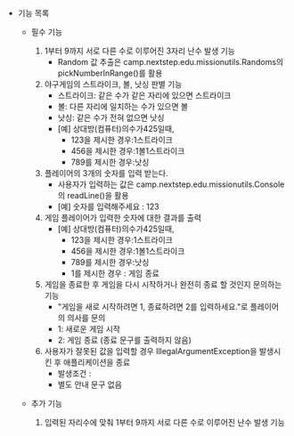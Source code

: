 - 기능 목록
    - 필수 기능
        1. 1부터 9까지 서로 다른 수로 이루어진 3자리 난수 발생 기능
            - Random 값 추출은 camp.nextstep.edu.missionutils.Randoms의 pickNumberInRange()를 활용
        2. 야구게임의 스트라이크, 볼, 낫싱 판별 기능
            - 스트라이크: 같은 수가 같은 자리에 있으면 스트라이크
            - 볼: 다른 자리에 일치하는 수가 있으면 볼
            - 낫싱: 같은 수가 전혀 없으면 낫싱
            - [예] 상대방(컴퓨터)의수가425일때,
                - 123을 제시한 경우:1스트라이크
                - 456을 제시한 경우:1볼1스트라이크
                - 789를 제시한 경우:낫싱
        3. 플레이어의 3개의 숫자를 입력 받는다.
            - 사용자가 입력하는 값은 camp.nextstep.edu.missionutils.Console의 readLine()을 활용
            - [예] 숫자를 입력해주세요 : 123
        4. 게임 플레이어가 입력한 숫자에 대한 결과를 출력
            - [예] 상대방(컴퓨터)의수가425일때,
                - 123을 제시한 경우:1스트라이크
                - 456을 제시한 경우:1볼1스트라이크
                - 789를 제시한 경우:낫싱
                - 1를 제시한 경우 : 게임 종료
        5. 게임을 종료한 후 게임을 다시 시작하거나 완전히 종료 할 것인지 문의하는 기능
            - "게임을 새로 시작하려면 1, 종료하려면 2를 입력하세요."로 플레이어의 의사를 문의
            - 1: 새로운 게임 시작
            - 2: 게임 종료 (종료 문구를 출력하지 않음)
        6. 사용자가 잘못된 값을 입력할 경우 IllegalArgumentException을 발생시킨 후 애플리케이션을 종료
            - 발생조건 : 
            - 별도 안내 문구 없음
        
    - 추가 기능
        1. 입력된 자리수에 맞춰 1부터 9까지 서로 다른 수로 이루어진 난수 발생 기능
